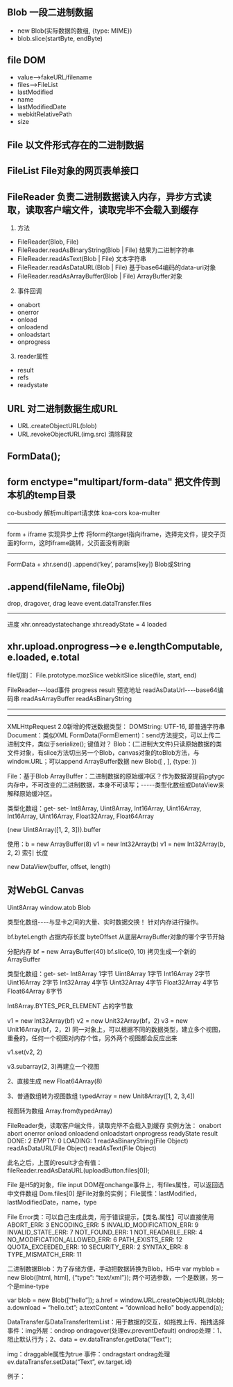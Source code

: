 ## Blob  一段二进制数据

- new Blob(实际数据的数组, {type: MIME})
- blob.slice(startByte, endByte)

## file DOM

- value-->fakeURL/filename
- files-->FileList
- lastModified
- name
- lastModifiedDate
- webkitRelativePath
- size

## File 以文件形式存在的二进制数据

## FileList  File对象的网页表单接口

## FileReader  负责二进制数据读入内存，异步方式读取，读取客户端文件，读取完毕不会载入到缓存

1. 方法
  - FileReader(Blob, File)
  - FileReader.readAsBinaryString(Blob | File)   结果为二进制字符串
  - FileReader.readAsText(Blob | File)  文本字符串
  - FileReader.readAsDataURL(Blob | File)   基于base64编码的data-uri对象
  - FileReader.readAsArrayBuffer(Blob | File)  ArrayBuffer对象
2. 事件回调
  - onabort
  - onerror
  - onload
  - onloadend
  - onloadstart
  - onprogress
3. reader属性
- result
- refs
- readystate

## URL  对二进制数据生成URL

- URL.createObjectURL(blob)
- URL.revokeObjectURL(img.src)  清除释放


## FormData();

form  enctype="multipart/form-data"  把文件传到本机的temp目录
-----------
co-busbody  解析multipart请求体
koa-cors
koa-multer

----------
form + iframe 实现异步上传
将form的target指向iframe，选择完文件，提交子页面的form，这时iframe跳转，父页面没有刷新

---------
FormData + xhr.send()
.append(‘key’, params[key])  Blob或String

.append(fileName, fileObj)
---------
drop, dragover, drag leave
event.dataTransfer.files

---------
进度
xhr.onreadystatechange
xhr.readyState = 4  loaded

xhr.upload.onprogress-->e
e.lengthComputable,  e.loaded, e.total
------------
file切割：
File.prototype.mozSlice
webkitSlice
slice(file, start, end)

FileReader---load事件  progress
result 预览地址
readAsDataUrl----base64编码串
readAsArrayBuffer
readAsBinaryString

-----------
************
XMLHttpRequest  2.0新增的传送数据类型：
DOMString:  UTF-16, 即普通字符串
Document：类似XML
FormData(FormElement)：send方法提交，可以上传二进制文件，类似于serialize(); 键值对？
Blob：(二进制大文件)只读原始数据的类文件对象，有slice方法切出另一个Blob，canvas对象的toBlob方法，与window.URL；可以append ArrayBuffer数据
new Blob([ , ], {type: })

File：基于Blob
ArrayBuffer：二进制数据的原始缓冲区？作为数据源提前pgtygc内存中，不可改变的二进制数据，本身不可读写；-----类型化数组或DataView来解释原始缓冲区。

类型化数组：get-    set-
Int8Array, Uint8Array, Int16Array, Uint16Array, Int16Array, Uint16Array, Float32Array, Float64Array

(new Uint8Array([1, 2, 3])).buffer


使用：b = new ArrayBuffer(8)
v1 = new Int32Array(b)
v1 = new Int32Array(b, 2, 2)  索引   长度


new DataView(buffer, offset, length)

对WebGL  Canvas
----------
Uint8Array
window.atob
Blob




类型化数组----与显卡之间的大量、实时数据交换！
针对内存进行操作。


bf.byteLength  占据内存长度
byteOffset   从底层ArrayBuffer对象的哪个字节开始

分配内存
bf = new ArrayBuffer(40)
bf.slice(0, 10)  拷贝生成一个新的ArrayBuffer



类型化数组：get-    set-
Int8Array  1字节
Uint8Array  1字节
Int16Array  2字节
Uint16Array  2字节
Int32Array  4字节
Uint32Array  4字节
Float32Array  4字节
Float64Array  8字节

Int8Array.BYTES_PER_ELEMENT   占的字节数

v1 = new Int32Array(bf)
v2 = new Unit32Array(bf，2)
v3 = new Unit16Array(bf，2，2)
同一对象上，可以根据不同的数据类型，建立多个视图，重叠的，任何一个视图对内存个性，另外两个视图都会反应出来

v1.set(v2, 2)

v3.subarray(2, 3)再建立一个视图



2、直接生成  new Float64Array(8)

3、普通数组转为视图数组
typedArray = new Unit8Array([1, 2, 3,4])

视图转为数组  Array.from(typedArray)


FileReader类，读取客户端文件，读取完毕不会载入到缓存
实例方法：
onabort
abort
onerror
onload
onloadend
onloadstart
onprogress
readyState
result
DONE: 2
EMPTY: 0
LOADING: 1
readAsBinaryString(File Object)
readAsDataURL(File Object)
readAsText(File Object)

此名之后，上面的result才会有值：
fileReader.readAsDataURL(uploadButton.files[0]);

File 是H5的对象，file input DOM在onchange事件上，有files属性，可以返回选中文件数组  Dom.files[0] 是File对象的实例；
File属性：lastModified，lastModifiedDate，name，type

File Error类：可以自己生成此类，用于错误提示，【类名.属性】可以直接使用
ABORT_ERR: 3
ENCODING_ERR: 5
INVALID_MODIFICATION_ERR: 9
INVALID_STATE_ERR: 7
NOT_FOUND_ERR: 1
NOT_READABLE_ERR: 4
NO_MODIFICATION_ALLOWED_ERR: 6
PATH_EXISTS_ERR: 12
QUOTA_EXCEEDED_ERR: 10
SECURITY_ERR: 2
SYNTAX_ERR: 8
TYPE_MISMATCH_ERR: 11

二进制数据Blob：为了存储方便，手动把数据转换为Blob，H5中
var myblob = new Blob([html, html], {“type”: “text\/xml”}); 两个可选参数，一个是数据，另一个是mine-type

var blob = new Blob([“hello”]);
a.href = window.URL.createObjectURL(blob);
a.download = “hello.txt”;
a.textContent = “download hello"
body.append(a);

DataTransfer与DataTransferItemList：用于数据的交互，如拖拽上传、拖拽选择
事件：img外层：ondrop   ondragover(处理ev.preventDefault)
ondrop处理：1、阻止默认行为；2、data = ev.dataTransfer.getData(“Text”);

img：draggable属性为true  事件：ondragstart
ondrag处理ev.dataTransfer.setData(“Text”, ev.target.id)

例子：
<script type="text/javascript" >
var uploadButton = document.getElementById('uploadFile');
    uploadButton.onchange = function(){
        var img = new Image();
        var fileReader = new FileReader();
            console.log(fileReader);
        fileReader.onload = function(evt){
            var img = new Image();
            img.src = fileReader.result;
            console.log(img.width);
            console.log(img.height);
        }
        fileReader.onloadstart = function(evt){

        }
        fileReader.onloadend = function(evt){

        }
        fileReader.onprogress = function(evt){

        }
        fileReader.onerror = function(evt){
        }
        fileReader.readAsDataURL(uploadButton.files[0]);
        // img.src = this.value;
        // var fso = new ActiveXObject("Scripting.FileSystemObject");
        // var file = fso.GetFile(this.value);
        // console.log(file.Attribute);
        // console.log(uploadButton.files[0]);
        // console.log(uploadButton.files[0] instanceOf File);
        img.onload = function(){

        }
    }

    function dropHandler(e)
    {
          e.stopPropagation();
          e.preventDefault();

        var files = e.dataTransfer.files;
         for(var i = 0, len = files.length; i < len; i++)
         {
            var f = files[i];
            console.log(f);
         }

   }

    function dragOverHandler(e)
    {
          e.stopPropagation();
          e.preventDefault();
          e.dataTransfer.dragEffect = 'copy'; //设置当拖拽到指定区域时，让文件可被复制
    }

    function dragStartHandler(e)
    {

    }

    var drag = document.getElementById('drag');
    drag.addEventListener('drop', dropHandler, false);
    drag.addEventListener('dragover', dragOverHandler, false);
    drag.addEventListener('dragover', dragStartHandler, false);

</script>

</body>
</html>